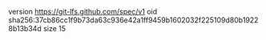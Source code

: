 version https://git-lfs.github.com/spec/v1
oid sha256:37cb86cc1f9b73da63c936e42a1ff9459b1602032f225109d80b19228b13b34d
size 15
